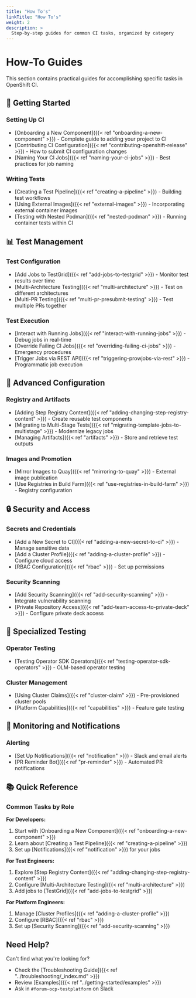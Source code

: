 ```yaml
---
title: "How To's"
linkTitle: "How To's"
weight: 2
description: >
  Step-by-step guides for common CI tasks, organized by category
---
```


# How-To Guides

This section contains practical guides for accomplishing specific tasks in OpenShift CI.

## 🚀 Getting Started

### Setting Up CI
- [Onboarding a New Component]({{< ref "onboarding-a-new-component" >}}) - Complete guide to adding your project to CI
- [Contributing CI Configuration]({{< ref "contributing-openshift-release" >}}) - How to submit CI configuration changes
- [Naming Your CI Jobs]({{< ref "naming-your-ci-jobs" >}}) - Best practices for job naming

### Writing Tests
- [Creating a Test Pipeline]({{< ref "creating-a-pipeline" >}}) - Building test workflows
- [Using External Images]({{< ref "external-images" >}}) - Incorporating external container images
- [Testing with Nested Podman]({{< ref "nested-podman" >}}) - Running container tests within CI

## 📊 Test Management

### Test Configuration
- [Add Jobs to TestGrid]({{< ref "add-jobs-to-testgrid" >}}) - Monitor test results over time
- [Multi-Architecture Testing]({{< ref "multi-architecture" >}}) - Test on different architectures
- [Multi-PR Testing]({{< ref "multi-pr-presubmit-testing" >}}) - Test multiple PRs together

### Test Execution
- [Interact with Running Jobs]({{< ref "interact-with-running-jobs" >}}) - Debug jobs in real-time
- [Override Failing CI Jobs]({{< ref "overriding-failing-ci-jobs" >}}) - Emergency procedures
- [Trigger Jobs via REST API]({{< ref "triggering-prowjobs-via-rest" >}}) - Programmatic job execution

## 🔧 Advanced Configuration

### Registry and Artifacts
- [Adding Step Registry Content]({{< ref "adding-changing-step-registry-content" >}}) - Create reusable test components
- [Migrating to Multi-Stage Tests]({{< ref "migrating-template-jobs-to-multistage" >}}) - Modernize legacy jobs
- [Managing Artifacts]({{< ref "artifacts" >}}) - Store and retrieve test outputs

### Images and Promotion
- [Mirror Images to Quay]({{< ref "mirroring-to-quay" >}}) - External image publication
- [Use Registries in Build Farm]({{< ref "use-registries-in-build-farm" >}}) - Registry configuration

## 🔒 Security and Access

### Secrets and Credentials
- [Add a New Secret to CI]({{< ref "adding-a-new-secret-to-ci" >}}) - Manage sensitive data
- [Add a Cluster Profile]({{< ref "adding-a-cluster-profile" >}}) - Configure cloud access
- [RBAC Configuration]({{< ref "rbac" >}}) - Set up permissions

### Security Scanning
- [Add Security Scanning]({{< ref "add-security-scanning" >}}) - Integrate vulnerability scanning
- [Private Repository Access]({{< ref "add-team-access-to-private-deck" >}}) - Configure private deck access

## 🎯 Specialized Testing

### Operator Testing
- [Testing Operator SDK Operators]({{< ref "testing-operator-sdk-operators" >}}) - OLM-based operator testing

### Cluster Management
- [Using Cluster Claims]({{< ref "cluster-claim" >}}) - Pre-provisioned cluster pools
- [Platform Capabilities]({{< ref "capabilities" >}}) - Feature gate testing

## 📢 Monitoring and Notifications

### Alerting
- [Set Up Notifications]({{< ref "notification" >}}) - Slack and email alerts
- [PR Reminder Bot]({{< ref "pr-reminder" >}}) - Automated PR notifications

## 📚 Quick Reference

### Common Tasks by Role

**For Developers:**
1. Start with [Onboarding a New Component]({{< ref "onboarding-a-new-component" >}})
2. Learn about [Creating a Test Pipeline]({{< ref "creating-a-pipeline" >}})
3. Set up [Notifications]({{< ref "notification" >}}) for your jobs

**For Test Engineers:**
1. Explore [Step Registry Content]({{< ref "adding-changing-step-registry-content" >}})
2. Configure [Multi-Architecture Testing]({{< ref "multi-architecture" >}})
3. Add jobs to [TestGrid]({{< ref "add-jobs-to-testgrid" >}})

**For Platform Engineers:**
1. Manage [Cluster Profiles]({{< ref "adding-a-cluster-profile" >}})
2. Configure [RBAC]({{< ref "rbac" >}})
3. Set up [Security Scanning]({{< ref "add-security-scanning" >}})

## Need Help?

Can't find what you're looking for?
- Check the [Troubleshooting Guide]({{< ref "../troubleshooting/_index.md" >}})
- Review [Examples]({{< ref "../getting-started/examples" >}})
- Ask in `#forum-ocp-testplatform` on Slack
